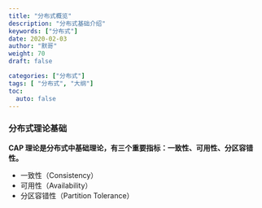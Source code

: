 ```yaml
---  
title: "分布式概览"  
description: "分布式基础介绍"  
keywords: ["分布式"]  
date: 2020-02-03
author: "默哥"  
weight: 70  
draft: false  

categories: ["分布式"]  
tags: [ "分布式", "大纲"]  
toc:
  auto: false
---  
```

### 分布式理论基础
**CAP 理论是分布式中基础理论，有三个重要指标：一致性、可用性、分区容错性。**
* 一致性（Consistency）
* 可用性（Availability）
* 分区容错性（Partition Tolerance）